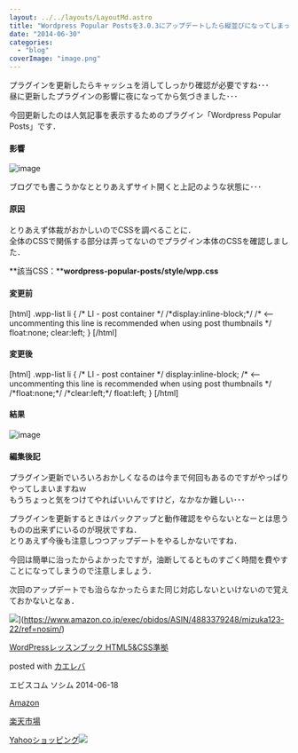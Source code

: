```yaml
---
layout: ../../layouts/LayoutMd.astro
title: "Wordpress Popular Postsを3.0.3にアップデートしたら縦並びになってしまった件"
date: "2014-06-30"
categories: 
  - "blog"
coverImage: "image.png"
---
```


プラグインを更新したらキャッシュを消してしっかり確認が必要ですね･･･  
昼に更新したプラグインの影響に夜になってから気づきました･･･

今回更新したのは人気記事を表示するためのプラグイン「Wordpress Popular Posts」です．

#### 影響

![image](/archive/images/image.png "image")

ブログでも書こうかなととりあえずサイト開くと上記のような状態に･･･

#### 原因

とりあえず体裁がおかしいのでCSSを調べることに．  
全体のCSSで関係する部分は弄ってないのでプラグイン本体のCSSを確認しました．

**該当CSS：****wordpress-popular-posts/style/wpp.css**

#### 変更前

\[html\] .wpp-list li { /\* LI - post container \*/ /\*display:inline-block;\*/ /\* <-- uncommenting this line is recommended when using post thumbnails \*/ float:none; clear:left; } \[/html\]

#### 変更後

\[html\] .wpp-list li { /\* LI - post container \*/ display:inline-block; /\* <-- uncommenting this line is recommended when using post thumbnails \*/ /\*float:none;\*/ /\*clear:left;\*/ float:left; } \[/html\]

#### 結果

![image](/archive/images/image1.png "image")

#### 編集後記

プラグイン更新でいろいろおかしくなるのは今まで何回もあるのですがやっぱりやってしまいますねｗ  
もうちょっと気をつけてやればいいんですけど，なかなか難しい･･･

プラグインを更新するときはバックアップと動作確認をやらないとなーとは思うものの出来ずにいるのが現状ですね．  
とりあえず今後も注意しつつアップデートをやるしかないですね．

今回は簡単に治ったからよかったですが，油断してるとものすごく時間を費やすことになってしまうので注意しましょう．

次回のアップデートでも治らなかったらまた同じ対応しないといけないので覚えておかないとなぁ．

![](/archive/images/51C-6gZ1H4L._SL160_.jpg)](https://www.amazon.co.jp/exec/obidos/ASIN/4883379248/mizuka123-22/ref=nosim/)

[WordPressレッスンブック HTML5&CSS準拠](https://www.amazon.co.jp/exec/obidos/ASIN/4883379248/mizuka123-22/ref=nosim/)

posted with [カエレバ](http://kaereba.com)

エビスコム ソシム 2014-06-18

[Amazon](http://www.amazon.co.jp/gp/search?keywords=WordPress%83%8C%83b%83X%83%93%83u%83b%83N%20HTML5&__mk_ja_JP=%83J%83%5E%83J%83i&tag=mizuka123-22 "アマゾン")

[楽天市場](http://hb.afl.rakuten.co.jp/hgc/032b53ee.4b34c5ee.0f4a541e.f440145e/?pc=http%3A%2F%2Fsearch.rakuten.co.jp%2Fsearch%2Fmall%2FWordPress%25E3%2583%25AC%25E3%2583%2583%25E3%2582%25B9%25E3%2583%25B3%25E3%2583%2596%25E3%2583%2583%25E3%2582%25AF%2520HTML5%2F-%2Ff.1-p.1-s.1-sf.0-st.A-v.2%3Fx%3D0%26scid%3Daf_ich_link_urltxt%26m%3Dhttp%3A%2F%2Fm.rakuten.co.jp%2F "楽天市場")

[Yahooショッピング![](//ad.jp.ap.valuecommerce.com/servlet/gifbanner?sid=3066752&pid=881990642)](//ck.jp.ap.valuecommerce.com/servlet/referral?sid=3066752&pid=881990642&vc_url=http%3A%2F%2Fshopping.search.yahoo.co.jp%2Fsearch%3FuIv%3Don%26ei%3DUTF-8%26tab_ex%3Dcommerce%26slider%3D0%26va%3DWordPress%25E3%2583%25AC%25E3%2583%2583%25E3%2582%25B9%25E3%2583%25B3%25E3%2583%2596%25E3%2583%2583%25E3%2582%25AF%2520HTML5 "Yahooショッピング")
